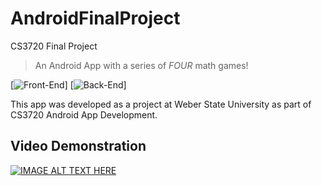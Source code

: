 # AndroidFinalProject
CS3720 Final Project

> An Android App with a series of _FOUR_ math games!

[![Front-End][front-end-image]]
[![Back-End][backend-end-image]]


This app was developed as a project at Weber State University as part of CS3720 Android App Development.


## Video Demonstration

[![IMAGE ALT TEXT HERE](https://img.youtube.com/vi/M8b-cgDEgCs/0.jpg)](https://www.youtube.com/watch?v=M8b-cgDEgCs)

<!-- Markdown Image Definitions -->
[front-end-image]: https://img.shields.io/badge/Front--end-Java-blue.svg 
[backend-end-image]: https://img.shields.io/badge/Back--end-Java-brightgreen.svg
